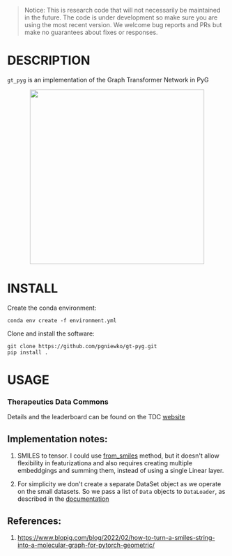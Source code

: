 >Notice: This is research code that will not necessarily be maintained in the future.
>The code is under development so make sure you are using the most recent version.
>We welcome bug reports and PRs but make no guarantees about fixes or responses.

DESCRIPTION
==================================================
```gt_pyg``` is an implementation of the Graph Transformer Network in PyG

<p align="center"><img src="./assets/gt_v0.5.pdf" width="400"></p>


INSTALL
=======

Create the conda environment:
    
```
conda env create -f environment.yml
```

Clone and install the software:
```
git clone https://github.com/pgniewko/gt-pyg.git
pip install .
```

USAGE
=====

### Therapeutics Data Commons
Details and the leaderboard can be found on the TDC [website](https://tdcommons.ai/benchmark/admet_group/overview/)




## Implementation notes:
1. SMILES to tensor. I could use [from_smiles](https://pytorch-geometric.readthedocs.io/en/latest/modules/utils.html#torch_geometric.utils.from_smiles) method, but it doesn't allow flexibility in featurizationa and also requires creating multiple embeddgings and summing them, instead of using a single Linear layer.

2. For simplicity we don't create a separate DataSet object as we operate on the small datasets. So we pass a list of `Data` objects to `DataLoader`, as described in the [documentation](https://pytorch-geometric.readthedocs.io/en/latest/tutorial/create_dataset.html)



## References:
1. https://www.blopig.com/blog/2022/02/how-to-turn-a-smiles-string-into-a-molecular-graph-for-pytorch-geometric/        
